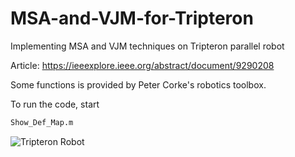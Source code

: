 # MSA-and-VJM-for-Tripteron
Implementing MSA and VJM techniques on Tripteron parallel robot

Article: https://ieeexplore.ieee.org/abstract/document/9290208

Some functions is provided by Peter Corke's robotics toolbox.

To run the code, start

```bash
Show_Def_Map.m
```

![Tripteron Robot](https://i.ytimg.com/vi/beuY401hfh8/hqdefault.jpg)
